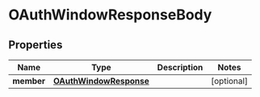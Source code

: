 

# OAuthWindowResponseBody


## Properties

| Name | Type | Description | Notes |
|------------ | ------------- | ------------- | -------------|
|**member** | [**OAuthWindowResponse**](OAuthWindowResponse.md) |  |  [optional] |



